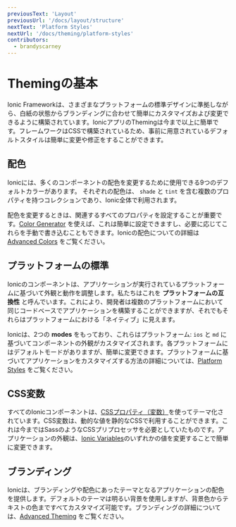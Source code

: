 ```yaml
---
previousText: 'Layout'
previousUrl: '/docs/layout/structure'
nextText: 'Platform Styles'
nextUrl: '/docs/theming/platform-styles'
contributors:
  - brandyscarney
---
```


# Themingの基本

Ionic Frameworkは、さまざまなプラットフォームの標準デザインに準拠しながら、白紙の状態からブランディングに合わせて簡単にカスタマイズおよび変更できるように構築されています。IonicアプリのThemingは今まで以上に簡単です。フレームワークはCSSで構築されているため、事前に用意されているデフォルトスタイルは簡単に変更や修正をすることができます。


## 配色

Ionicには、多くのコンポーネントの配色を変更するために使用できる9つのデフォルトカラーがあります。 それぞれの配色は、 `shade` と `tint` を含む複数のプロパティを持つコレクションであり、Ionic全体で利用されます。

配色を変更するときは、関連するすべてのプロパティを設定することが重要です。[Color Generator](/docs/theming/color-generator) を使えば、これは簡単に設定できますし、必要に応じてこれらを手動で書き込むこともできます。Ionicの配色についての詳細は [Advanced Colors](/docs/theming/advanced#colors) をご覧ください。

<color-accordion></color-accordion>


## プラットフォームの標準

Ionicのコンポーネントは、アプリケーションが実行されているプラ​​ットフォームに基づいて外観と動作を調整します。私たちはこれを <strong>プラットフォームの互換性</strong> と呼んでいます。これにより、開発者は複数のプラットフォームにおいて同じコードベースでアプリケーションを構築することができますが、それでもそれらはプラットフォームにおける「ネイティブ」に見えます。

Ionicは、2つの **modes** をもっており、これらはプラットフォーム: `ios` と `md` に基づいてコンポーネントの外観がカスタマイズされます。各プラットフォームにはデフォルトモードがありますが、簡単に変更できます。プラットフォームに基づいてアプリケーションをカスタマイズする方法の詳細については、[Platform Styles](/docs/theming/platform-styles) をご覧ください。


## CSS変数

すべてのIonicコンポーネントは、<a href="https://developer.mozilla.org/en-US/docs/Web/CSS/Using_CSS_variables" target="_blank">CSSプロパティ（変数）</a>を使ってテーマ化されています。CSS変数は、動的な値を静的なCSSで利用することができます。これは今まではSassのようなCSSプリプロセッサを必要としていたものです。アプリケーションの外観は、[Ionic Variables](/docs/theming/css-variables#ionic-variables)のいずれかの値を変更することで簡単に変更できます。


## ブランディング

Ionicは、ブランディングや配色にあったテーマとなるアプリケーションの配色を提供します。デフォルトのテーマは明るい背景を使用しますが、背景色からテキストの色まですべてカスタマイズ可能です。ブランディングの詳細については、[Advanced Theming](/docs/theming/advanced) をご覧ください。
